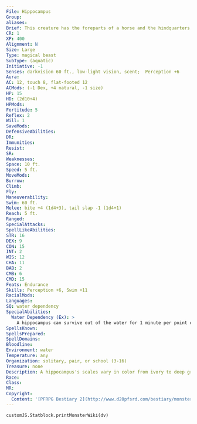 ```yaml
---
File: Hippocampus
Group: 
aliases: 
Brief: This creature has the foreparts of a horse and the hindquarters of a fish. Its forelegs end in splayed fins rather than hooves.
CR: 1
XP: 400
Alignment: N
Size: Large
Type: magical beast
SubType: (aquatic)
Initiative: -1
Senses: darkvision 60 ft., low-light vision, scent;  Perception +6
Aura: 
AC: 12, touch 8, flat-footed 12
ACMods: (-1 Dex, +4 natural, -1 size)
HP: 15
HD: (2d10+4)
HPMods: 
Fortitude: 5
Reflex: 2
Will: 1
SaveMods: 
DefensiveAbilities: 
DR: 
Immunities: 
Resist: 
SR: 
Weaknesses: 
Space: 10 ft.
Speed: 5 ft.
MoveMods: 
Burrow: 
Climb: 
Fly: 
Maneuverability: 
Swim: 60 ft.
Melee: bite +4 (1d4+3), tail slap -1 (1d4+1)
Reach: 5 ft.
Ranged: 
SpecialAttacks: 
SpellLikeAbilities: 
STR: 16
DEX: 9
CON: 15
INT: 2
WIS: 12
CHA: 11
BAB: 2
CMB: 6
CMD: 15
Feats: Endurance
Skills: Perception +6, Swim +11
RacialMods: 
Languages: 
SQ: water dependency
SpecialAbilities:
  Water Dependency (Ex): >
    A hippocampus can survive out of the water for 1 minute per point of Constitution.  Beyond this limit, a hippocampus runs the risk of suffocation, as if it were drowning.
SpellsKnown: 
SpellsPrepared: 
SpellDomains: 
Bloodline: 
Environment: water
Temperature: any
Organization: solitary, pair, or school (3-16)
Treasure: none
Description: A hippocampus's scales vary in color from ivory to deep green to cerulean blue with shades of silver.  Aquatic races such as merfolk and locathahs often train hippocampi as steeds or as draft animals used to pull cunningly designed underwater carriages. In the wild, hippocampi prefer to dwell in relatively shallow waters where their favorite food (seaweed and kelp) is more plentiful and larger predators are less common. These creatures often travel in large schools, analogous to free-roaming herds of wild horses on the surface world.  The hippocampus is relatively easily trained-the amount of work and cost it requires is equivalent to what it takes to train a horse. As armor impacts the creature's swim speed, those who train hippocampi for war rarely bother to put barding on these creatures-when they do, they generally opt for the lightest armor, such as padded or leather barding. Mounted combat on a hippocampus is similar to fighting while riding a horse, although the hippocampus is a clumsy creature on land and cannot move at all out of the water if it has a rider weighing it down. Although a hippocampus has only two front legs, determine its carrying capacity as if it were a quadruped. Thus, a light load for a hippocampus is up to 228 pounds. Medium loads are up to 459 pounds, and heavy loads up to 690 pounds.  A number of variant species of hippocampus exist, although the majority of these species differ from the creature presented here only in color and feat choice.  Common feats other than Endurance for alternative hippocampus species are Great Fortitude, Improved Initiative, Iron Will, Lightning Ref lexes, Skill Focus (Swim), and Toughness. A few species of hippocampus are heartier and tougher all around-these creatures are generally those found in colder waters and are known as polar hippocampi. A polar hippocampus has the advanced creature simple template. Most impressive of all are hippocampi that dwell in the deeper seas. These creatures, known as giant hippocampi, are much larger- to generate stats for a giant hippocampus, advance the standard hippocampus to Huge size and increase its Hit Dice to 10. A giant hippocampus is CR 8.
Race: 
Class: 
MR: 
Copyright:
  Content: '[PFRPG Bestiary 2](http://www.d20pfsrd.com/bestiary/monster-listings/magical-beasts/hippocampus)'
---
```

```dataviewjs
customJS.Statblock.printMonsterWiki(dv)
```
